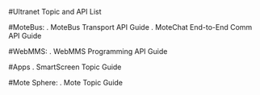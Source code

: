 #Ultranet Topic and API List

#MoteBus:
. MoteBus Transport API Guide
. MoteChat End-to-End Comm API Guide

#WebMMS:
. WebMMS Programming API Guide

#Apps
. SmartScreen Topic Guide

#Mote Sphere:
. Mote Topic Guide
